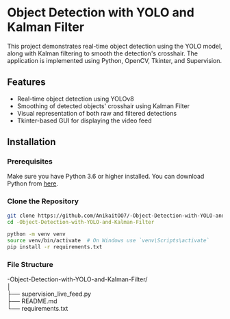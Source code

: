 # Object Detection with YOLO and Kalman Filter

This project demonstrates real-time object detection using the YOLO model, along with Kalman filtering to smooth the detection's crosshair. The application is implemented using Python, OpenCV, Tkinter, and Supervision.

## Features

- Real-time object detection using YOLOv8
- Smoothing of detected objects' crosshair using Kalman Filter
- Visual representation of both raw and filtered detections
- Tkinter-based GUI for displaying the video feed

## Installation

### Prerequisites

Make sure you have Python 3.6 or higher installed. You can download Python from [here](https://www.python.org/downloads/).

### Clone the Repository

```bash
git clone https://github.com/AnikaitOO7/-Object-Detection-with-YOLO-and-Kalman-Filter
cd -Object-Detection-with-YOLO-and-Kalman-Filter
```

```bash
python -m venv venv
source venv/bin/activate  # On Windows use `venv\Scripts\activate`
pip install -r requirements.txt
```
### File Structure
-Object-Detection-with-YOLO-and-Kalman-Filter/<br>│<br>├── supervision_live_feed.py<br>├── README.md<br>└── requirements.txt





